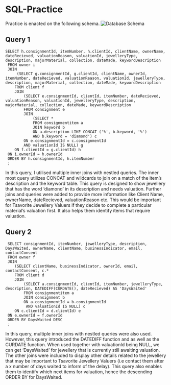 # SQL-Practice
Practice is enacted on the following schema.
![Database Schema](../main/ImageAssets/DatabaseEER.png)


## Query 1
```
SELECT h.consignmentId, itemNumber, h.clientId, clientName, ownerName, dateRecieved, valuationReason, valuationId, jewelleryType, description, majorMaterial, collection, dateMade, keywordDescription
 FROM owner i
 JOIN
	 (SELECT g.consignmentId, g.clientId, clientName, ownerId, itemNumber, dateRecieved, valuationReason, valuationId, jewelleryType, description, majorMaterial, collection, dateMade, keywordDescription
 	FROM client f
 	JOIN
 		(SELECT e.consignmentId, clientId, itemNumber, dateRecieved, valuationReason, valuationId, jewelleryType, description, majorMaterial, collection, dateMade, keywordDescription
 		FROM consignment e
 		JOIN
 			(SELECT *
 			FROM consignmentitem a
 			JOIN keyword b
 			ON a.description LIKE CONCAT ('%', b.keyword, '%')
 			AND b.keyword = 'diamond') c
 		ON e.consignmentId = c.consignmentId
 		AND valuationId IS NULL) g
 	ON f.clientId = g.clientId) h
 ON i.ownerId = h.ownerId
 ORDER BY h.consignmentId, h.itemNumber
 ;
```
In this query, I utilised multiple inner joins with nestled queries. The inner most query utilizes CONCAT and wildcards to join on a match of the item’s description and the keyword table. This query is designed to show jewellery that has the word ‘diamond’ in its description and needs valuation. Further joins and queries were added to provide more information like Client Name, ownerName, dateRecieved, valuationReason etc.  This would be important for Tsavorite Jewellery Valuers if they decide to complete a particular material’s valuation first. It also helps them identify items that require valuation.

## Query 2
```
 SELECT consignmentId, itemNumber, jewelleryType, description, DaysWaited, ownerName, clientName, businessIndicator, email, contactConsent
 FROM owner f
 JOIN
 	(SELECT clientName, businessIndicator, ownerId, email, contactConsent, c.*
 	FROM client d
 	JOIN
 		(SELECT a.consignmentId, clientId, itemNumber, jewelleryType, description, DATEDIFF(CURDATE(), dateRecieved) AS 'DaysWaited'
 		FROM consignmentitem a
 		JOIN consignment b
 		ON a.consignmentId = b.consignmentId
         AND valuationId IS NULL) c
 	ON c.clientId = d.clientId) e
 ON e.ownerId = f.ownerId
 ORDER BY DaysWaited DESC
 ; 
```

In this query, multiple inner joins with nestled queries were also used. However, this query introduced the DATEDIFF function and as well as the CURDATE function. When used together with valuationId being NULL, we can get ‘DaysWaited’ for jewellery that is currently still awaiting valuation. The other joins were included to display other details related to the jewellery that may be important to Tsavorite Jewellery Valuers (i.e contact them after a x number of days waited to inform of the delay). This query also enables them to identify which next items for valuation, hence the descending ORDER BY for DaysWaited.
